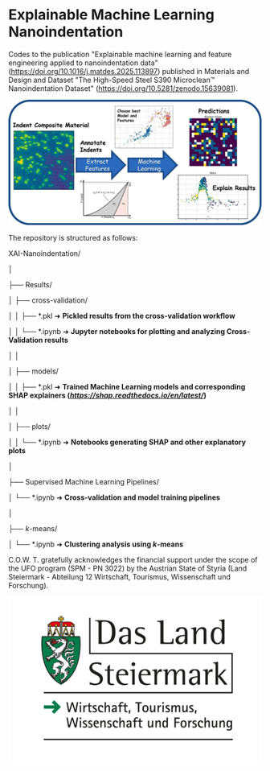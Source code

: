 # Explainable Machine Learning Nanoindentation
Codes to the publication "Explainable machine learning and feature engineering applied to nanoindentation data"  (https://doi.org/10.1016/j.matdes.2025.113897)  published in Materials and Design and Dataset "The High-Speed Steel S390 Microclean™ Nanoindentation Dataset" (https://doi.org/10.5281/zenodo.15639081).

![Graphical_Abstract](./Graphical_Abstract.jpg)


The repository is structured as follows:

XAI-Nanoindentation/

│

├── Results/

│   ├── cross-validation/

│   │   ├── *.pkl         ➜ **Pickled results from the cross-validation workflow**

│   │   └── *.ipynb       ➜ **Jupyter notebooks for plotting and analyzing Cross-Validation results**

│   │ 

│   ├── models/

│   │   ├── *.pkl         ➜ **Trained Machine Learning models and corresponding SHAP explainers (*https://shap.readthedocs.io/en/latest/*)**

│   │

│   ├── plots/

│   │   └── *.ipynb       ➜ **Notebooks generating SHAP and other explanatory plots**

│

├── Supervised Machine Learning Pipelines/

│   └── *.ipynb           ➜ **Cross-validation and model training pipelines**

│

├── *k*-means/

│    └── *.ipynb          ➜ **Clustering analysis using *k*-means**

C.O.W. T. gratefully acknowledges the financial support under the scope of the UFO program (SPM - PN 3022) by the Austrian State of Styria (Land Steiermark - Abteilung 12 Wirtschaft, Tourismus, Wissenschaft und Forschung). 

![Graphical_Abstract](./Logo.jpg)
    













